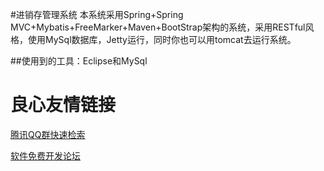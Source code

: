 #进销存管理系统
      本系统采用Spring+Spring MVC+Mybatis+FreeMarker+Maven+BootStrap架构的系统，采用RESTful风格，使用MySql数据库，Jetty运行，同时你也可以用tomcat去运行系统。

##使用到的工具：Eclipse和MySql

 # 良心友情链接

[腾讯QQ群快速检索](http://u.720life.cn/s/8cf73f7c)

[软件免费开发论坛](http://u.720life.cn/s/bbb01dc0)